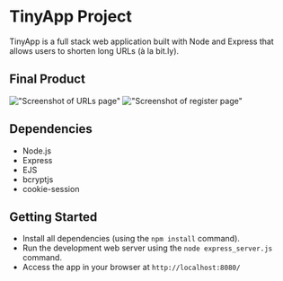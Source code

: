 # TinyApp Project

TinyApp is a full stack web application built with Node and Express that allows users to shorten long URLs (à la bit.ly).

## Final Product

!["Screenshot of URLs page"](https://i.imgur.com/dI5enDh.png)
!["Screenshot of register page"](https://i.imgur.com/QbxX2Eo.png)

## Dependencies

- Node.js
- Express
- EJS
- bcryptjs
- cookie-session

## Getting Started

- Install all dependencies (using the `npm install` command).
- Run the development web server using the `node express_server.js` command.
- Access the app in your browser at `http://localhost:8080/`